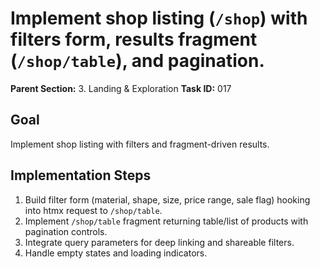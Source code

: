 # Implement shop listing (`/shop`) with filters form, results fragment (`/shop/table`), and pagination.

**Parent Section:** 3. Landing & Exploration
**Task ID:** 017

## Goal
Implement shop listing with filters and fragment-driven results.

## Implementation Steps
1. Build filter form (material, shape, size, price range, sale flag) hooking into htmx request to `/shop/table`.
2. Implement `/shop/table` fragment returning table/list of products with pagination controls.
3. Integrate query parameters for deep linking and shareable filters.
4. Handle empty states and loading indicators.
